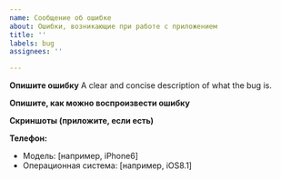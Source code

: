 ```yaml
---
name: Сообщение об ошибке
about: Ошибки, возникающие при работе с приложением
title: ''
labels: bug
assignees: ''

---
```


**Опишите ошибку**
A clear and concise description of what the bug is.

**Опишите, как можно воспроизвести ошибку**

**Скриншоты (приложите, если есть)**


**Телефон:**
 - Модель: [например, iPhone6]
 - Операционная система: [например, iOS8.1]
